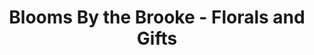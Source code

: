---
title: "Blooms By the Brooke - Florals and Gifts"
url: /princeton/blooms-by-the-brooke-florals-and-gifts/
shop: Blumen
---